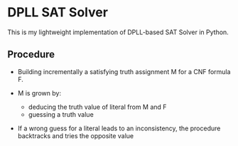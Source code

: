 # DPLL SAT Solver

This is my lightweight implementation of DPLL-based SAT Solver in Python.

## Procedure

- Building incrementally a satisfying truth assignment M for a CNF formula F.
- M is grown by:
    - deducing the truth value of literal from M and F
    - guessing a truth value

- If a wrong guess for a literal leads to an inconsistency, the procedure
backtracks and tries the opposite value

